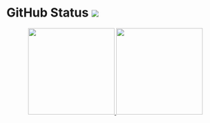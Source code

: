 

# GitHub Status ![](https://komarev.com/ghpvc/?username=xfactor-toml&color=blueviolet)
<div id='profile-them' align='center'>
  <a class='github-status' href='https://github.com/xfactor-toml'>
    <img height="200px" src='https://github-readme-stats.vercel.app/api?username=xfactor-toml&show_icons=true&theme=radical' />
  </a>
  <a class='Most-used-languages' href='https://github.com/xfactor-toml'>
    <img height="200px" id='github-status' src='https://github-readme-stats.vercel.app/api/top-langs/?username=xfactor-toml&layout=compact' />
  </a>
</div>
